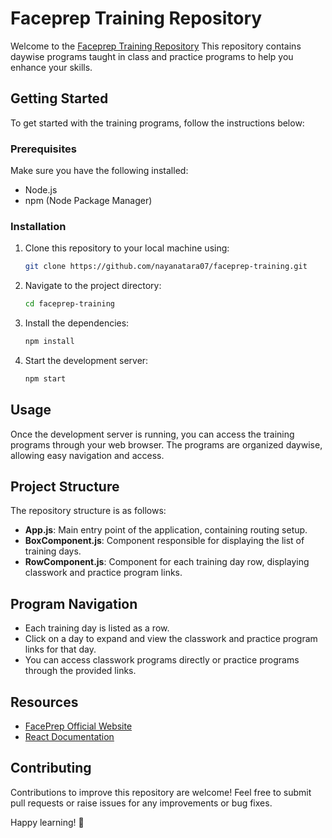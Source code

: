 # Faceprep Training Repository

Welcome to the [Faceprep Training Repository](https://nayanatara07.github.io/faceprep-training/) This repository contains daywise programs taught in class and practice programs to help you enhance your skills. 

## Getting Started

To get started with the training programs, follow the instructions below:

### Prerequisites

Make sure you have the following installed:

- Node.js
- npm (Node Package Manager)

### Installation

1. Clone this repository to your local machine using:

   ```bash
   git clone https://github.com/nayanatara07/faceprep-training.git
   ```

2. Navigate to the project directory:

   ```bash
   cd faceprep-training
   ```

3. Install the dependencies:

   ```bash
   npm install
   ```

4. Start the development server:

   ```bash
   npm start
   ```

## Usage

Once the development server is running, you can access the training programs through your web browser. The programs are organized daywise, allowing easy navigation and access.

## Project Structure

The repository structure is as follows:

- **App.js**: Main entry point of the application, containing routing setup.
- **BoxComponent.js**: Component responsible for displaying the list of training days.
- **RowComponent.js**: Component for each training day row, displaying classwork and practice program links.

## Program Navigation

- Each training day is listed as a row.
- Click on a day to expand and view the classwork and practice program links for that day.
- You can access classwork programs directly or practice programs through the provided links.

## Resources

- [FacePrep Official Website](https://faceprep.in)
- [React Documentation](https://reactjs.org/docs/getting-started.html)

## Contributing

Contributions to improve this repository are welcome! Feel free to submit pull requests or raise issues for any improvements or bug fixes.

Happy learning! 🚀